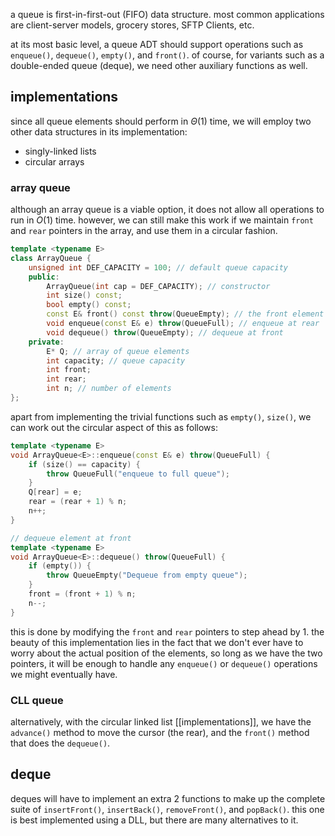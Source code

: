 a queue is first-in-first-out (FIFO) data structure. most common applications are client-server models, grocery stores, SFTP Clients, etc.

at its most basic level, a queue ADT should support operations such as `enqueue()`, `dequeue()`, `empty()`, and `front()`. of course, for variants such as a double-ended queue (deque), we need other auxiliary functions as well. 

## implementations
since all queue elements should perform in $\Theta(1)$ time, we will employ two other data structures in its implementation: 
- singly-linked lists
- circular arrays
### array queue
although an array queue is a viable option, it does not allow all operations to run in $O(1)$ time. however, we can still make this work if we maintain `front` and `rear` pointers in the array, and use them in a circular fashion. 

```cpp
template <typename E>  
class ArrayQueue {  
	unsigned int DEF_CAPACITY = 100; // default queue capacity  
	public:  
		ArrayQueue(int cap = DEF_CAPACITY); // constructor  
		int size() const; 
		bool empty() const;
		const E& front() const throw(QueueEmpty); // the front element  
		void enqueue(const E& e) throw(QueueFull); // enqueue at rear  
		void dequeue() throw(QueueEmpty); // dequeue at front  
	private: 
		E* Q; // array of queue elements  
		int capacity; // queue capacity  
		int front;
		int rear;   
		int n; // number of elements  
};
```

apart from implementing the trivial functions such as `empty()`, `size()`, we can work out the circular aspect of this as follows: 

```cpp
template <typename E>  
void ArrayQueue<E>::enqueue(const E& e) throw(QueueFull) {  
	if (size() == capacity) {  
		throw QueueFull("enqueue to full queue");  
	}  
	Q[rear] = e;  
	rear = (rear + 1) % n;  
	n++;  
}

// dequeue element at front  
template <typename E>  
void ArrayQueue<E>::dequeue() throw(QueueFull) {  
	if (empty()) {  
		throw QueueEmpty("Dequeue from empty queue");  
	}  
	front = (front + 1) % n;  
	n--;  
}
```

this is done by modifying the `front` and `rear` pointers to step ahead by 1. the beauty of this implementation lies in the fact that we don't ever have to worry about the actual position of the elements, so long as we have the two pointers, it will be enough to handle any `enqueue()` or `dequeue()` operations we might eventually have. 
### CLL queue
alternatively, with the circular linked list [[implementations]], we have the `advance()` method to move the cursor (the rear), and the `front()` method that does the `dequeue()`. 

## deque
deques will have to implement an extra 2 functions to make up the complete suite of `insertFront()`, `insertBack()`, `removeFront()`, and `popBack()`. this one is best implemented using a DLL, but there are many alternatives to it. 